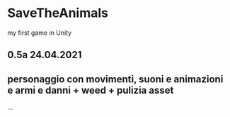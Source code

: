 # SaveTheAnimals
my first game in Unity


0.5a 24.04.2021
---------------
personaggio con movimenti, suoni e animazioni e armi e danni + weed + pulizia asset
---------------
...